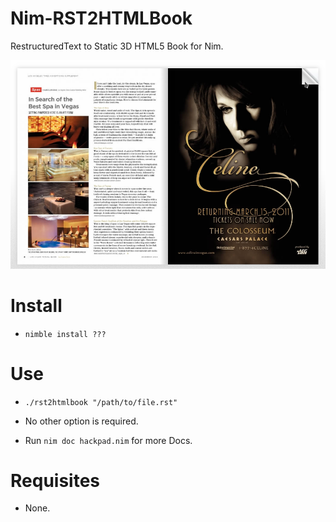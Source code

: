 # Nim-RST2HTMLBook

RestructuredText to Static 3D HTML5 Book for Nim.

![Book](temp.png)


# Install

- `nimble install ???`


# Use

- `./rst2htmlbook "/path/to/file.rst"`

- No other option is required.
- Run `nim doc hackpad.nim` for more Docs.


# Requisites

- None.
